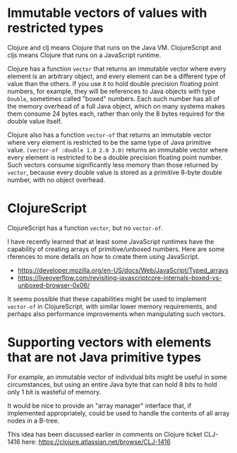 # Immutable vectors of values with restricted types

Clojure and clj means Clojure that runs on the Java VM.  ClojureScript
and cljs means Clojure that runs on a JavaScript runtime.

Clojure has a function `vector` that returns an immutable vector where
every element is an arbitrary object, and every element can be a
different type of value than the others.  If you use it to hold double
precision floating point numbers, for example, they will be references
to Java objects with type `Double`, sometimes called "boxed" numbers.
Each such number has all of the memory overhead of a full Java object,
which on many systems makes them consume 24 bytes each, rather than
only the 8 bytes required for the double value itself.

Clojure also has a function `vector-of` that returns an immutable
vector where very element is restricted to be the same type of Java
primitive value.  `(vector-of :double 1.0 2.0 3.0)` returns an
immutable vector where every element is restricted to be a double
precision floating point number.  Such vectors consume significantly
less memory than those returned by `vector`, because every double
value is stored as a primitive 8-byte double number, with no object
overhead.


# ClojureScript

ClojureScript has a function `vector`, but no `vector-of`.

I have recently learned that at least some JavaScript runtimes have
the capability of creating arrays of primitive/unboxed numbers.  Here
are some rferences to more details on how to create them using
JavaScript.

+ https://developer.mozilla.org/en-US/docs/Web/JavaScript/Typed_arrays
+ https://liveoverflow.com/revisiting-javascriptcore-internals-boxed-vs-unboxed-browser-0x06/

It seems possible that these capabilities might be used to implement
`vector-of` in ClojureScript, with similar lower memory requirements,
and perhaps also performance improvements when manipulating such
vectors.


# Supporting vectors with elements that are not Java primitive types

For example, an immutable vector of individual bits might be useful in
some circumstances, but using an entire Java byte that can hold 8 bits
to hold only 1 bit is wasteful of memory.

It would be nice to provide an "array manager" interface that, if
implemented appropriately, could be used to handle the contents of all
array nodes in a B-tree.

This idea has been discussed earlier in comments on Clojure ticket
CLJ-1416 here: https://clojure.atlassian.net/browse/CLJ-1416
